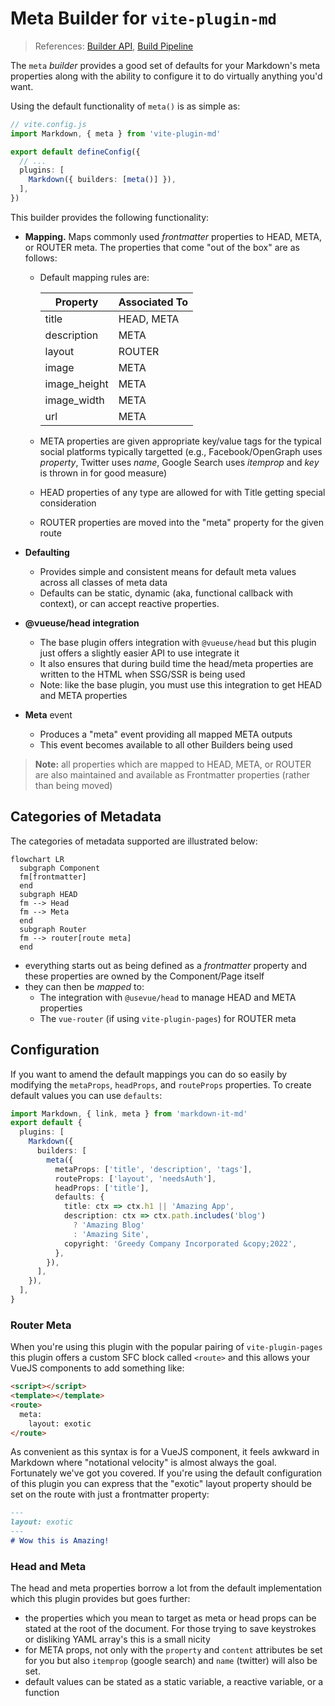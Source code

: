 # Meta Builder  for `vite-plugin-md`
> References: [Builder API](./BuilderApi.md), [Build Pipeline](./BuildPipeline.md)

The `meta` _builder_ provides a good set of defaults for your Markdown's meta properties along with the ability to configure it to do virtually anything you'd want.

Using the default functionality of `meta()` is as simple as:

```ts
// vite.config.js
import Markdown, { meta } from 'vite-plugin-md'

export default defineConfig({
  // ...
  plugins: [
    Markdown({ builders: [meta()] }),
  ],
})
```

This builder provides the following functionality:

- **Mapping.** Maps commonly used _frontmatter_ properties to HEAD, META, or ROUTER meta. The properties that come "out of the box" are as follows:

    - Default mapping rules are:

        | Property     | Associated To |
        | ------------ | ------------- |
        | title        | HEAD, META    |
        | description  | META          |
        | layout       | ROUTER        |
        | image        | META          |
        | image_height | META          |
        | image_width  | META          |
        | url          | META          |

    - META properties are given appropriate key/value tags for the typical social platforms typically targetted (e.g., Facebook/OpenGraph uses _property_, Twitter uses _name_, Google Search uses _itemprop_ and _key_ is thrown in for good measure)
    - HEAD properties of any type are allowed for with Title getting special consideration
    - ROUTER properties are moved into the "meta" property for the given route
- **Defaulting**
    - Provides simple and consistent means for default meta values across all classes of meta data
    - Defaults can be static, dynamic (aka, functional callback with context), or can accept reactive properties.
- **@vueuse/head integration**
    - The base plugin offers integration with `@vueuse/head` but this plugin just offers a slightly easier API to use integrate it
    - It also ensures that during build time the head/meta properties are written to the HTML when SSG/SSR is being used
    - Note: like the base plugin, you must use this integration to get HEAD and META properties
- **Meta** event
    - Produces a "meta" event providing all mapped META outputs
    - This event becomes available to all other Builders being used

> **Note:** all properties which are mapped to HEAD, META, or ROUTER are also maintained and available as Frontmatter properties (rather than being moved)

## Categories of Metadata

The categories of metadata supported are illustrated below:

```mermaid
flowchart LR
  subgraph Component
  fm[frontmatter]
  end
  subgraph HEAD
  fm --> Head
  fm --> Meta
  end
  subgraph Router
  fm --> router[route meta]
  end
```

- everything starts out as being defined as a _frontmatter_ property and these properties are owned by the Component/Page itself
- they can then be _mapped_ to:
  - The integration with `@usevue/head` to manage HEAD and META properties
  - The `vue-router` (if using `vite-plugin-pages`) for ROUTER meta

## Configuration

If you want to amend the default mappings you can do so easily by modifying the `metaProps`, `headProps`, and `routeProps` properties. To create default values you can use `defaults`:

```ts
import Markdown, { link, meta } from 'markdown-it-md'
export default {
  plugins: [
    Markdown({
      builders: [
        meta({
          metaProps: ['title', 'description', 'tags'],
          routeProps: ['layout', 'needsAuth'],
          headProps: ['title'],
          defaults: {
            title: ctx => ctx.h1 || 'Amazing App',
            description: ctx => ctx.path.includes('blog')
              ? 'Amazing Blog'
              : 'Amazing Site',
            copyright: 'Greedy Company Incorporated &copy;2022',
          },
        }),
      ],
    }),
  ],
}
```

### Router Meta

When you're using this plugin with the popular pairing of `vite-plugin-pages` this plugin offers a custom SFC block called `<route>` and this allows your VueJS components to add something like:

```html
<script></script>
<template></template>
<route>
  meta:
    layout: exotic
</route>
```

As convenient as this syntax is for a VueJS component, it feels awkward in Markdown where "notational velocity" is almost always the goal. Fortunately we've got you covered. If you're using the default configuration of this plugin you can express that the "exotic" layout property should be set on the route with just a frontmatter property:

```md
---
layout: exotic
---
# Wow this is Amazing!
```

### Head and Meta

The head and meta properties borrow a lot from the default implementation which this plugin provides but goes further:

- the properties which you mean to target as meta or head props can be stated at the root of the document. For those trying to save keystrokes or disliking YAML array's this is a small nicity
- for META props, not only with the `property` and `content` attributes be set for you but also `itemprop` (google search) and `name` (twitter) will also be set.
- default values can be stated as a static variable, a reactive variable, or a function


